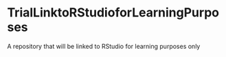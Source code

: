 # TrialLinktoRStudioforLearningPurposes
A repository that will be linked to RStudio for learning purposes only
